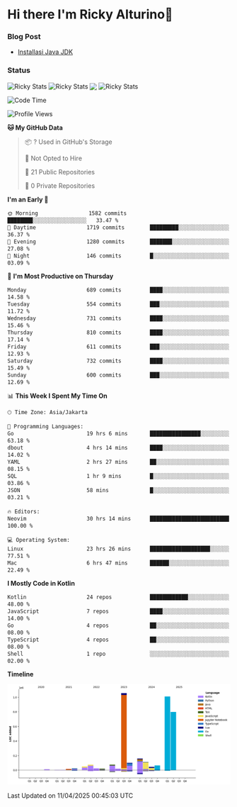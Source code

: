 # Hi there I'm Ricky Alturino👋

### Blog Post

<!-- BLOG-POST-LIST:START -->

- [Installasi Java JDK](https://onirutla.medium.com/installasi-java-jdk-ec701beeb5cb?source=rss-d9d81c918cc9------2)
<!-- BLOG-POST-LIST:END -->

### Status

<img align="center" alt="Ricky Stats" src="https://github-readme-stats.vercel.app/api?username=Alturino&theme=dark&show_icons=true&hide_border=false" />
<img align="center" alt="Ricky Stats" src="https://github-readme-stats.vercel.app/api/top-langs/?username=Alturino&theme=dark&show_icons=true&layout=compact"/>
<img align="center" width="640px" src="https://github-readme-stats.vercel.app/api/wakatime?username=Alturino&layout=compact&hide_border=true&theme=dark">
<img align="center" alt="Ricky Stats" src="https://leetcard.jacoblin.cool/onirutla?border=0&radius=20&ext=activity"/>

<!--START_SECTION:waka-->
![Code Time](http://img.shields.io/badge/Code%20Time-1%2C157%20hrs%2022%20mins-blue)

![Profile Views](http://img.shields.io/badge/Profile%20Views-0-blue)

**🐱 My GitHub Data** 

> 📦 ? Used in GitHub's Storage 
 > 
> 🚫 Not Opted to Hire
 > 
> 📜 21 Public Repositories 
 > 
> 🔑 0 Private Repositories 
 > 
**I'm an Early 🐤** 

```text
🌞 Morning                1582 commits        ████████░░░░░░░░░░░░░░░░░   33.47 % 
🌆 Daytime                1719 commits        █████████░░░░░░░░░░░░░░░░   36.37 % 
🌃 Evening                1280 commits        ███████░░░░░░░░░░░░░░░░░░   27.08 % 
🌙 Night                  146 commits         █░░░░░░░░░░░░░░░░░░░░░░░░   03.09 % 
```
📅 **I'm Most Productive on Thursday** 

```text
Monday                   689 commits         ████░░░░░░░░░░░░░░░░░░░░░   14.58 % 
Tuesday                  554 commits         ███░░░░░░░░░░░░░░░░░░░░░░   11.72 % 
Wednesday                731 commits         ████░░░░░░░░░░░░░░░░░░░░░   15.46 % 
Thursday                 810 commits         ████░░░░░░░░░░░░░░░░░░░░░   17.14 % 
Friday                   611 commits         ███░░░░░░░░░░░░░░░░░░░░░░   12.93 % 
Saturday                 732 commits         ████░░░░░░░░░░░░░░░░░░░░░   15.49 % 
Sunday                   600 commits         ███░░░░░░░░░░░░░░░░░░░░░░   12.69 % 
```


📊 **This Week I Spent My Time On** 

```text
🕑︎ Time Zone: Asia/Jakarta

💬 Programming Languages: 
Go                       19 hrs 6 mins       ████████████████░░░░░░░░░   63.18 % 
dbout                    4 hrs 14 mins       ████░░░░░░░░░░░░░░░░░░░░░   14.02 % 
YAML                     2 hrs 27 mins       ██░░░░░░░░░░░░░░░░░░░░░░░   08.15 % 
SQL                      1 hr 9 mins         █░░░░░░░░░░░░░░░░░░░░░░░░   03.86 % 
JSON                     58 mins             █░░░░░░░░░░░░░░░░░░░░░░░░   03.21 % 

🔥 Editors: 
Neovim                   30 hrs 14 mins      █████████████████████████   100.00 % 

💻 Operating System: 
Linux                    23 hrs 26 mins      ███████████████████░░░░░░   77.51 % 
Mac                      6 hrs 47 mins       ██████░░░░░░░░░░░░░░░░░░░   22.49 % 
```

**I Mostly Code in Kotlin** 

```text
Kotlin                   24 repos            ████████████░░░░░░░░░░░░░   48.00 % 
JavaScript               7 repos             ████░░░░░░░░░░░░░░░░░░░░░   14.00 % 
Go                       4 repos             ██░░░░░░░░░░░░░░░░░░░░░░░   08.00 % 
TypeScript               4 repos             ██░░░░░░░░░░░░░░░░░░░░░░░   08.00 % 
Shell                    1 repo              ░░░░░░░░░░░░░░░░░░░░░░░░░   02.00 % 
```



**Timeline**

![Lines of Code chart](https://raw.githubusercontent.com/Alturino/Alturino/main/assets/bar_graph.png)


 Last Updated on 11/04/2025 00:45:03 UTC
<!--END_SECTION:waka-->
